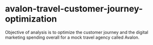 # avalon-travel-customer-journey-optimization
Objective of analysis is to optimize the customer journey and the digital marketing spending overall for a mock travel agency called Avalon.
